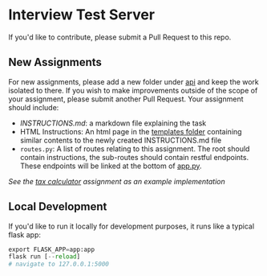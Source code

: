 # Interview Test Server

If you'd like to contribute, please submit a Pull Request to this repo.

## New Assignments

For new assignments, please add a new folder under [api](./api/) and keep the work isolated to there. If you wish to make improvements outside of the scope of your assignment, please submit another Pull Request. Your assignment should include:

* *INSTRUCTIONS.md*: a markdown file explaining the task
* HTML Instructions: An html page in the [templates folder](./templates/) containing similar contents to the newly created INSTRUCTIONS.md file
* `routes.py`: A list of routes relating to this assignment. The root should contain instructions, the sub-routes should contain restful endpoints. These endpoints will be linked at the bottom of [app.py](./app.py#L40).

_See the [tax calculator](./api/tax_calculator) assignment as an example implementation_

## Local Development

If you'd like to run it locally for development purposes, it runs like a typical flask app:

```python
export FLASK_APP=app:app
flask run [--reload]
# navigate to 127.0.0.1:5000
```
